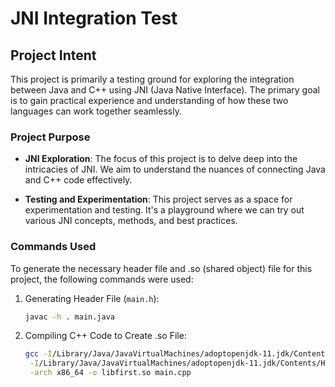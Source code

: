 # JNI Integration Test

## Project Intent

This project is primarily a testing ground for exploring the integration between Java and C++ using JNI (Java Native Interface). The primary goal is to gain practical experience and understanding of how these two languages can work together seamlessly.

### Project Purpose

- **JNI Exploration**: The focus of this project is to delve deep into the intricacies of JNI. We aim to understand the nuances of connecting Java and C++ code effectively.

- **Testing and Experimentation**: This project serves as a space for experimentation and testing. It's a playground where we can try out various JNI concepts, methods, and best practices.

### Commands Used

To generate the necessary header file and .so (shared object) file for this project, the following commands were used:

1. Generating Header File (`main.h`):
   ```bash
   javac -h . main.java

2. Compiling C++ Code to Create .so File:
   ```bash
   gcc -I/Library/Java/JavaVirtualMachines/adoptopenjdk-11.jdk/Contents/Home/include \
    -I/Library/Java/JavaVirtualMachines/adoptopenjdk-11.jdk/Contents/Home/include/darwin/ \
    -arch x86_64 -o libfirst.so main.cpp
